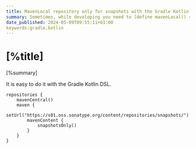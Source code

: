 ```yaml
---
title: MavenLocal repository only for snapshots with the Gradle Kotlin DSL
summary: Sometimes, while developing you need to [define mavenLocal() repository](https://docs.gradle.org/current/userguide/declaring_repositories.html#sec:case-for-maven-local) in a Gradle build.  Gradle allows you to constraint the repository only to snapshots.
date_published: 2024-05-09T09:55:11+01:00
keywords:gradle,kotlin
---
```


# [%title]

[%summary]

It is easy to do it with the Gradle Kotlin DSL. 

```
repositories {
    mavenCentral()
    maven {
        setUrl("https://s01.oss.sonatype.org/content/repositories/snapshots/")
        mavenContent {
            snapshotsOnly()
        }
    }
}
```
